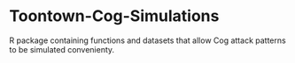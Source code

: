 # Toontown-Cog-Simulations
R package containing functions and datasets that allow Cog attack patterns to be simulated convenienty.
